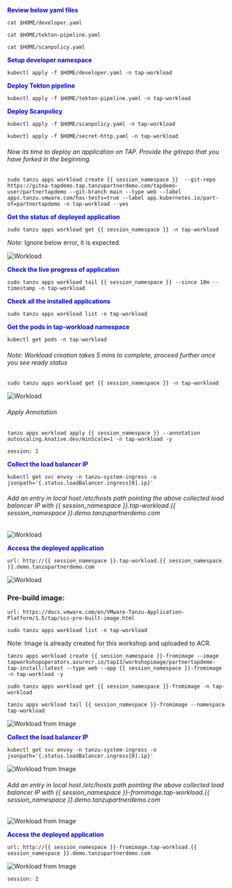 <p style="color:blue"><strong> Review below yaml files </strong></p>

```execute
cat $HOME/developer.yaml
```

```execute
cat $HOME/tekton-pipeline.yaml
```

```execute
cat $HOME/scanpolicy.yaml
```

<p style="color:blue"><strong> Setup developer namespace </strong></p>

```execute
kubectl apply -f $HOME/developer.yaml -n tap-workload
```

<p style="color:blue"><strong> Deploy Tekton pipeline </strong></p>

```execute
kubectl apply -f $HOME/tekton-pipeline.yaml -n tap-workload
```

<p style="color:blue"><strong> Deploy Scanpolicy </strong></p>

```execute
kubectl apply -f $HOME/scanpolicy.yaml -n tap-workload
```

```execute
kubectl apply -f $HOME/secret-http.yaml -n tap-workload
```

###### Now its time to deploy an application on TAP. Provide the gitrepo that you have forked in the beginning. 


```execute
sudo tanzu apps workload create {{ session_namespace }}  --git-repo https://gitea-tapdemo.tap.tanzupartnerdemo.com/tapdemo-user/partnertapdemo --git-branch main --type web --label apps.tanzu.vmware.com/has-tests=true --label app.kubernetes.io/part-of=partnertapdemo -n tap-workload --yes
```

<p style="color:blue"><strong> Get the status of deployed application </strong></p>

```execute
sudo tanzu apps workload get {{ session_namespace }} -n tap-workload
```

*Note:* Ignore below error, it is expected. 

![Workload](images/workload-1.png)

<p style="color:blue"><strong> Check the live progress of application</strong></p>

```execute-2
sudo tanzu apps workload tail {{ session_namespace }} --since 10m --timestamp -n tap-workload
```

<p style="color:blue"><strong> Check all the installed applications </strong></p>

```execute
sudo tanzu apps workload list -n tap-workload
```

<p style="color:blue"><strong> Get the pods in tap-workload namespace </strong></p>

```execute
kubectl get pods -n tap-workload
```

###### Note: Workload creation takes 5 mins to complete, proceed further once you see ready status

```execute
sudo tanzu apps workload get {{ session_namespace }} -n tap-workload
```

![Workload](images/workload-2.png)

###### Apply Annotation

```execute
tanzu apps workload apply {{ session_namespace }} --annotation autoscaling.knative.dev/minScale=1 -n tap-workload -y
```

```terminal:interrupt
session: 2
```

<p style="color:blue"><strong> Collect the load balancer IP </strong></p>

```execute
kubectl get svc envoy -n tanzu-system-ingress -o jsonpath='{.status.loadBalancer.ingress[0].ip}'
```

###### Add an entry in local host /etc/hosts path pointing the above collected load balancer IP with {{ session_namespace }}.tap-workload.{{ session_namespace }}.demo.tanzupartnerdemo.com

![Workload](images/tap-workload-4.png)

<p style="color:blue"><strong> Access the deployed application </strong></p>

```dashboard:open-url
url: http://{{ session_namespace }}.tap-workload.{{ session_namespace }}.demo.tanzupartnerdemo.com
```

![Workload](images/workload-3.png)


### Pre-build image: 

```dashboard:open-url
url: https://docs.vmware.com/en/VMware-Tanzu-Application-Platform/1.5/tap/scc-pre-built-image.html
```

```execute
sudo tanzu apps workload list -n tap-workload
```

Note: Image is already created for this workshop and uploaded to ACR. 

```execute
tanzu apps workload create {{ session_namespace }}-fromimage --image tapworkshopoperators.azurecr.io/tap13/workshopimage/partnertapdemo-tap-install:latest --type web --app {{ session_namespace }}-fromimage -n tap-workload -y
```

```execute
sudo tanzu apps workload get {{ session_namespace }}-fromimage -n tap-workload
```

```execute-2
tanzu apps workload tail {{ session_namespace }}-fromimage --namespace tap-workload
```

![Workload from Image](images/fromimage-1.png)


<p style="color:blue"><strong> Collect the load balancer IP </strong></p>

```execute
kubectl get svc envoy -n tanzu-system-ingress -o jsonpath='{.status.loadBalancer.ingress[0].ip}'
```

![Workload from Image](images/fromimage-2.png)

###### Add an entry in local host /etc/hosts path pointing the above collected load balancer IP with {{ session_namespace }}-fromimage.tap-workload.{{ session_namespace }}.demo.tanzupartnerdemo.com

![Workload from Image](images/fromimage-3.png)

<p style="color:blue"><strong> Access the deployed application </strong></p>

```dashboard:open-url
url: http://{{ session_namespace }}-fromimage.tap-workload.{{ session_namespace }}.demo.tanzupartnerdemo.com
```

![Workload from Image](images/fromimage-4.png)

```terminal:interrupt
session: 2
```

